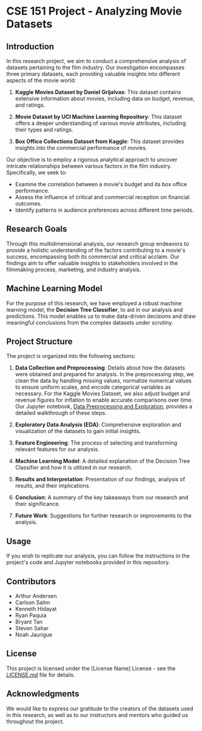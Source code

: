 # CSE 151 Project - Analyzing Movie Datasets

## Introduction

In this research project, we aim to conduct a comprehensive analysis of datasets pertaining to the film industry. Our investigation encompasses three primary datasets, each providing valuable insights into different aspects of the movie world:

1. **Kaggle Movies Dataset by Daniel Grijalvas**: This dataset contains extensive information about movies, including data on budget, revenue, and ratings.

2. **Movie Dataset by UCI Machine Learning Repository**: This dataset offers a deeper understanding of various movie attributes, including their types and ratings.

3. **Box Office Collections Dataset from Kaggle**: This dataset provides insights into the commercial performance of movies.

Our objective is to employ a rigorous analytical approach to uncover intricate relationships between various factors in the film industry. Specifically, we seek to:

- Examine the correlation between a movie's budget and its box office performance.
- Assess the influence of critical and commercial reception on financial outcomes.
- Identify patterns in audience preferences across different time periods.

## Research Goals

Through this multidimensional analysis, our research group endeavors to provide a holistic understanding of the factors contributing to a movie's success, encompassing both its commercial and critical acclaim. Our findings aim to offer valuable insights to stakeholders involved in the filmmaking process, marketing, and industry analysis.

## Machine Learning Model

For the purpose of this research, we have employed a robust machine learning model, the **Decision Tree Classifier**, to aid in our analysis and predictions. This model enables us to make data-driven decisions and draw meaningful conclusions from the complex datasets under scrutiny.

## Project Structure

The project is organized into the following sections:

1. **Data Collection and Preprocessing**: Details about how the datasets were obtained and prepared for analysis. In the preprocessing step, we clean the data by handling missing values, normalize numerical values to ensure uniform scales, and encode categorical variables as necessary. For the Kaggle Movies Dataset, we also adjust budget and revenue figures for inflation to enable accurate comparisons over time. Our Jupyter notebook, [Data Preprocessing and Exploration](https://github.com/arandersen/CSE_151_Project/blob/main/Project%20(2).ipynb), provides a detailed walkthrough of these steps.

2. **Exploratory Data Analysis (EDA)**: Comprehensive exploration and visualization of the datasets to gain initial insights.

3. **Feature Engineering**: The process of selecting and transforming relevant features for our analysis.

4. **Machine Learning Model**: A detailed explanation of the Decision Tree Classifier and how it is utilized in our research.

5. **Results and Interpretation**: Presentation of our findings, analysis of results, and their implications.

6. **Conclusion**: A summary of the key takeaways from our research and their significance.

7. **Future Work**: Suggestions for further research or improvements to the analysis.

## Usage

If you wish to replicate our analysis, you can follow the instructions in the project's code and Jupyter notebooks provided in this repository.

## Contributors

- Arthur Andersen
- Carlson Salim
- Kenneth Hidayat
- Ryan Paquia
- Bryant Tan
- Steven Sahar
- Noah Jaurigue

## License

This project is licensed under the [License Name] License - see the [LICENSE.md](LICENSE.md) file for details.

## Acknowledgments

We would like to express our gratitude to the creators of the datasets used in this research, as well as to our instructors and mentors who guided us throughout the project.
